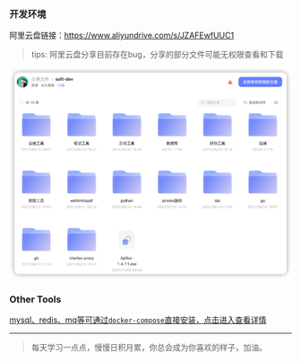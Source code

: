 ### 开发环境

阿里云盘链接：https://www.aliyundrive.com/s/JZAFEwfUUC1

> tips: 阿里云盘分享目前存在bug，分享的部分文件可能无权限查看和下载

![soft](images/java-soft.png)

### Other Tools

[mysql、redis、mq等可通过`docker-compose`直接安装，点击进入查看详情](https://gitee.com/zhengqingya/docker-compose)

---

> 每天学习一点点，慢慢日积月累，你总会成为你喜欢的样子，加油。
